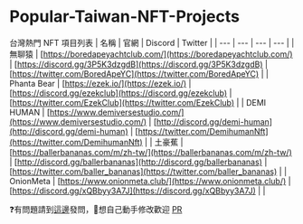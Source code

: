 # Popular-Taiwan-NFT-Projects
台灣熱門 NFT 項目列表
| 名稱 | 官網 | Discord | Twitter |
| --- | --- | --- | --- |
| 無聊猿 | [https://boredapeyachtclub.com/](https://boredapeyachtclub.com/) | [https://discord.gg/3P5K3dzgdB](https://discord.gg/3P5K3dzgdB) | [https://twitter.com/BoredApeYC](https://twitter.com/BoredApeYC) |
| Phanta Bear | [https://ezek.io/](https://ezek.io/) | [https://discord.gg/ezekclub](https://discord.gg/ezekclub) | [https://twitter.com/EzekClub](https://twitter.com/EzekClub) |
| DEMI HUMAN | [https://www.demiversestudio.com/](https://www.demiversestudio.com/) | [http://discord.gg/demi-human](http://discord.gg/demi-human) | [https://twitter.com/DemihumanNft](https://twitter.com/DemihumanNft) |
| 土豪蕉 | [https://ballerbananas.com/m/zh-tw/](https://ballerbananas.com/m/zh-tw/) | [http://discord.gg/ballerbananas](http://discord.gg/ballerbananas) | [https://twitter.com/baller_bananas](https://twitter.com/baller_bananas) |
| OnionMeta | [https://www.onionmeta.club/](https://www.onionmeta.club/) | [https://discord.gg/xQBbyy3A7J](https://discord.gg/xQBbyy3A7J) |  |

❓有問題請到[這邊](https://github.com/dsewnr/Popular-Taiwan-NFT-Projects/issues)發問，🙏想自己動手修改歡迎 [PR](https://github.com/dsewnr/Popular-Taiwan-NFT-Projects/pulls)
